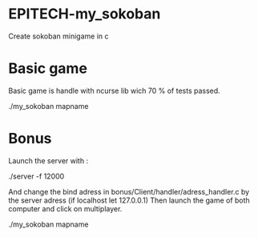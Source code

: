 # EPITECH-my_sokoban
Create sokoban minigame in c

# Basic game

Basic game is handle with ncurse lib wich 70 % of tests passed.

./my_sokoban mapname

# Bonus


Launch the server with :

./server -f 12000

And change the bind adress in bonus/Client/handler/adress_handler.c by the server adress (if localhost let 127.0.0.1)
Then launch the game of both computer and click on multiplayer.

./my_sokoban mapname


